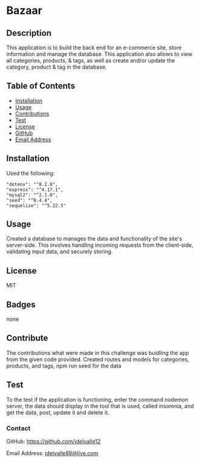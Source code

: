 # Bazaar

## Description

This application is to build the back end for an e-commerce site, store information and manage the database. This application also allows to view all categories, products, & tags, as well as create and/or update the category, product & tag in the database. 


## Table of Contents


* [Installation](#installation)
* [Usage](#usage)
* [Contributions](#contributions)
* [Test](#tests)
* [License](#license)
* [GitHub](#github)
* [Email Address](#emailaddress)

## Installation

Used the following:
 
    "dotenv": "^8.2.0",
    "express": "^4.17.1",
    "mysql2": "^2.1.0",
    "seed": "^0.4.4",
    "sequelize": "^5.22.5"


## Usage

Created a database to manages the data and functionality of the site's server-side. This involves handling incoming requests from the client-side, validating input data, and securely storing.


## License

MIT


## Badges

none

## Contribute

The contributions what were made in this challenge was buidling the app from the given code provided. Created routes and models for categories, products, and tags, npm run seed for the data
 

## Test

To the test if the application is functioning, enter the command nodemon server, the data should display in the tool that is used, called insomnia, and get the data, post, update it and delete it. 


### Contact

GitHub: https://github.com/jdelvalle12

Email Address: jdelvalle88@live.com